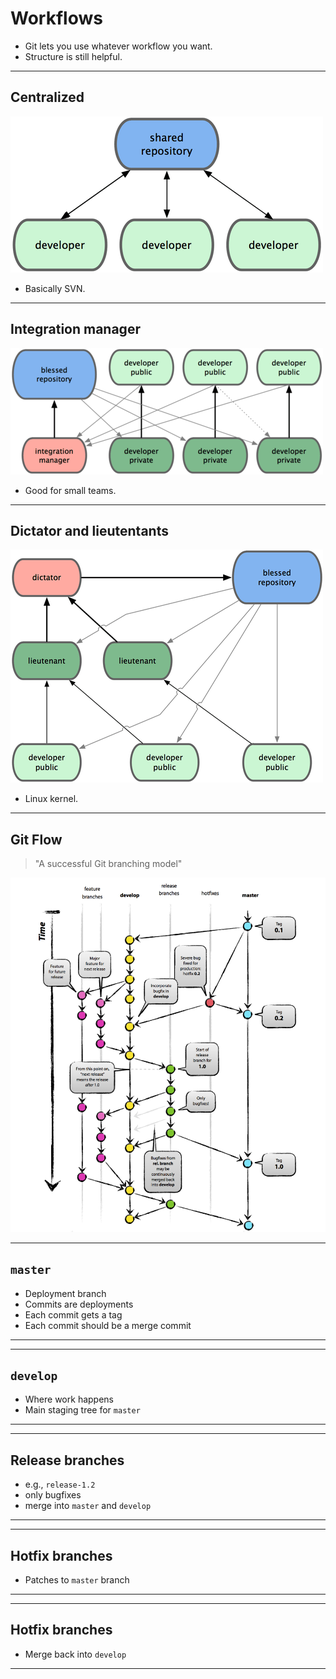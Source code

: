 <!-- .slide: data-background="img/background.svg" -->
# Workflows

- Git lets you use whatever workflow you want.
- Structure is still helpful.

---

## Centralized

<img src="img/centralized-workflow.png">

- Basically SVN.

---

## Integration manager

<img src="img/integration-manager-workflow.png">

- Good for small teams.

---

## Dictator and lieutentants

<img src="img/dictator-lieutenants-workflow.png">

- Linux kernel.

---

## Git Flow

> "A successful Git branching model"

<img src="img/git-flow.png">

---

## `master`

- Deployment branch
- Commits are deployments
- Each commit gets a tag
- Each commit should be a merge commit

---

<!-- .slide: data-background="img/gitflow-master-tag.svg" -->

---

## `develop`

- Where work happens
- Main staging tree for `master`

---

<!-- .slide: data-background="img/gitflow-develop.svg" -->

---

## Release branches

- e.g., `release-1.2`
- only bugfixes
- merge into `master` and `develop`

---

<!-- .slide: data-background="img/gitflow-release-merge.svg" -->

---

## Hotfix branches

- Patches to `master` branch

---

<!-- .slide: data-background="img/gitflow-hotfix.svg" -->

---

## Hotfix branches

- Merge back into `develop`

---

<!-- .slide: data-background="img/gitflow-hotfix-develop.svg" -->
